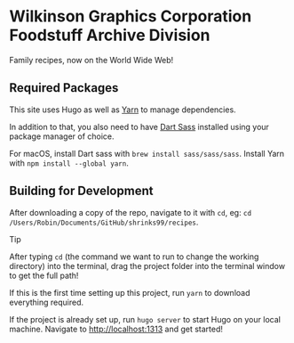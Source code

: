 # Wilkinson Graphics Corporation Foodstuff Archive Division

Family recipes, now on the World Wide Web!

## Required Packages

This site uses Hugo as well as [Yarn](https://classic.yarnpkg.com/lang/en/docs/install/#mac-stable) to manage dependencies.

In addition to that, you also need to have [Dart Sass](https://gohugo.io/hugo-pipes/transpile-sass-to-css/#installing-in-a-development-environment) installed using your package manager of choice.

For macOS, install Dart sass with `brew install sass/sass/sass`.  Install Yarn with `npm install --global yarn`.

## Building for Development

After downloading a copy of the repo, navigate to it with `cd`, eg: `cd /Users/Robin/Documents/GitHub/shrinks99/recipes`.

> [!TIP]
> After typing `cd` (the command we want to run to change the working directory) into the terminal, drag the project folder into the terminal window to get the full path!

If this is the first time setting up this project, run `yarn` to download everything required.

If the project is already set up, run `hugo server` to start Hugo on your local machine.  Navigate to [http://localhost:1313](http://localhost:1313/) and get started!
